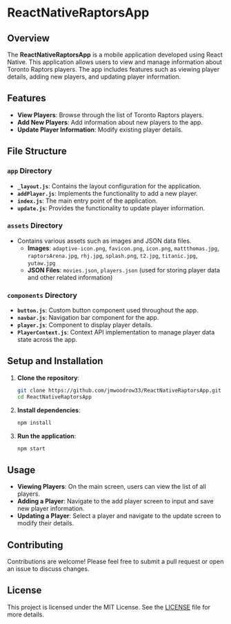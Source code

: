 # ReactNativeRaptorsApp

## Overview

The **ReactNativeRaptorsApp** is a mobile application developed using React Native. This application allows users to view and manage information about Toronto Raptors players. The app includes features such as viewing player details, adding new players, and updating player information.

## Features

- **View Players**: Browse through the list of Toronto Raptors players.
- **Add New Players**: Add information about new players to the app.
- **Update Player Information**: Modify existing player details.

## File Structure

### `app` Directory

- **`_layout.js`**: Contains the layout configuration for the application.
- **`addPlayer.js`**: Implements the functionality to add a new player.
- **`index.js`**: The main entry point of the application.
- **`update.js`**: Provides the functionality to update player information.

### `assets` Directory

- Contains various assets such as images and JSON data files.
  - **Images**: `adaptive-icon.png`, `favicon.png`, `icon.png`, `mattthomas.jpg`, `raptorsArena.jpg`, `rhj.jpg`, `splash.png`, `t2.jpg`, `titanic.jpg`, `yutaw.jpg`
  - **JSON Files**: `movies.json`, `players.json` (used for storing player data and other related information)

### `components` Directory

- **`button.js`**: Custom button component used throughout the app.
- **`navbar.js`**: Navigation bar component for the app.
- **`player.js`**: Component to display player details.
- **`PlayerContext.js`**: Context API implementation to manage player data state across the app.

## Setup and Installation

1. **Clone the repository**:
    ```bash
    git clone https://github.com/jmwoodrow33/ReactNativeRaptorsApp.git
    cd ReactNativeRaptorsApp
    ```

2. **Install dependencies**:
    ```bash
    npm install
    ```

3. **Run the application**:
    ```bash
    npm start
    ```

## Usage

- **Viewing Players**: On the main screen, users can view the list of all players.
- **Adding a Player**: Navigate to the add player screen to input and save new player information.
- **Updating a Player**: Select a player and navigate to the update screen to modify their details.

## Contributing

Contributions are welcome! Please feel free to submit a pull request or open an issue to discuss changes.

## License

This project is licensed under the MIT License. See the [LICENSE](LICENSE) file for more details.

